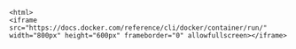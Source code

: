     <html>
    <iframe src="https://docs.docker.com/reference/cli/docker/container/run/" width="800px" height="600px" frameborder="0" allowfullscreen></iframe>
</html>